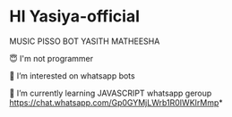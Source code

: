 #  HI  Yasiya-official

MUSIC PISSO BOT YASITH MATHEESHA 

😇 I'm not programmer

👀 I’m interested on whatsapp bots

🌱 I’m currently learning JAVASCRIPT
whatsapp geroup 
https://chat.whatsapp.com/Gp0GYMjLWrb1R0IWKIrMmp*

